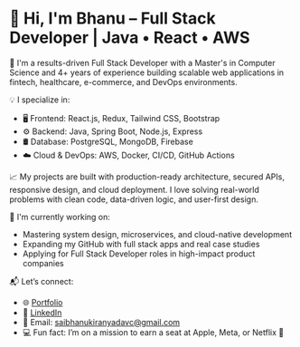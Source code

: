 # 👋 Hi, I'm Bhanu – Full Stack Developer | Java • React • AWS

🚀 I'm a results-driven Full Stack Developer with a Master's in Computer Science and 4+ years of experience building scalable web applications in fintech, healthcare, e-commerce, and DevOps environments.

💡 I specialize in:
- 🖥️ Frontend: React.js, Redux, Tailwind CSS, Bootstrap
- ⚙️ Backend: Java, Spring Boot, Node.js, Express
- 🛢️ Database: PostgreSQL, MongoDB, Firebase
- ☁️ Cloud & DevOps: AWS, Docker, CI/CD, GitHub Actions

📈 My projects are built with production-ready architecture, secured APIs, responsive design, and cloud deployment. I love solving real-world problems with clean code, data-driven logic, and user-first design.

🎯 I'm currently working on:
- Mastering system design, microservices, and cloud-native development
- Expanding my GitHub with full stack apps and real case studies
- Applying for Full Stack Developer roles in high-impact product companies

📬 Let’s connect:
- 🌐 [Portfolio](https://www.datascienceportfol.io/bhanukiran2478)
- 💼 [LinkedIn](www.linkedin.com/in/bhanu-kiran-chelluboyna-2a17b7206)
- 🧠 Email: saibhanukiranyadavc@gmail.com  
- 💻 Fun fact: I’m on a mission to earn a seat at Apple, Meta, or Netflix 🚀

